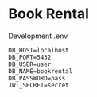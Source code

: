 # Book Rental

Development .env
```
DB_HOST=localhost
DB_PORT=5432
DB_USER=user
DB_NAME=bookrental
DB_PASSWORD=pass
JWT_SECRET=secret
```
